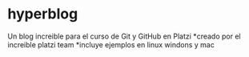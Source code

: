 # hyperblog
Un blog increible para el curso de Git y GitHub en Platzi
*creado por el increible platzi team
*incluye ejemplos en linux windons y mac
